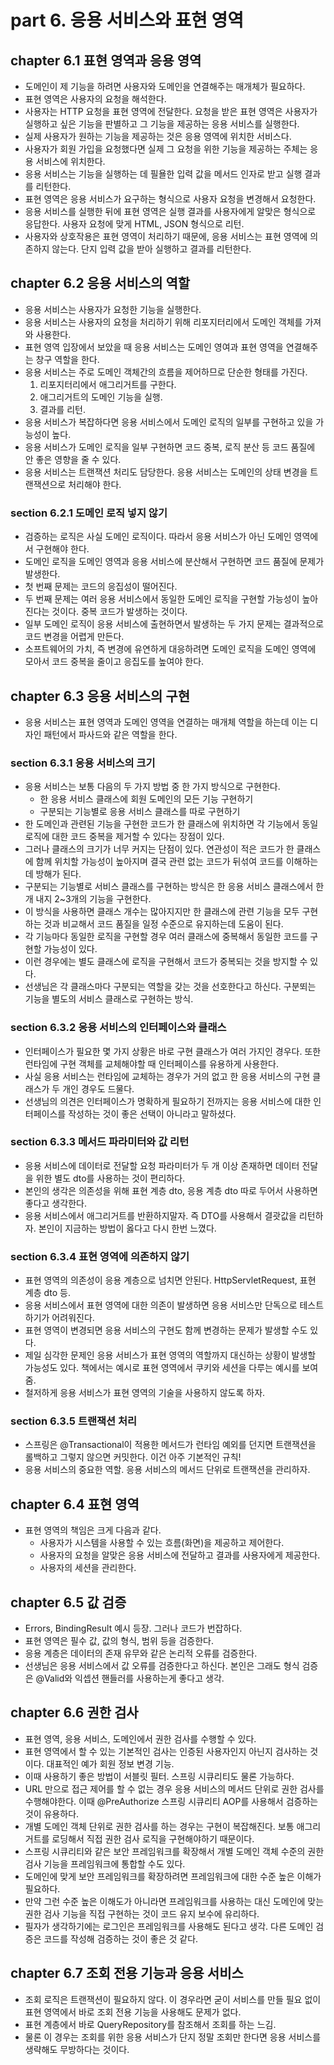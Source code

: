 # part 6. 응용 서비스와 표현 영역

## chapter 6.1 표현 영역과 응용 영역

* 도메인이 제 기능을 하려면 사용자와 도메인을 연결해주는 매개체가 필요하다.
* 표현 영역은 사용자의 요청을 해석한다. 
* 사용자는 HTTP 요청을 표현 영역에 전달한다. 요청을 받은 표현 영역은 사용자가 실행하고 싶은 기능을 판별하고 그 기능을 제공하는 응용 서비스를 실행한다.
* 실제 사용자가 원하는 기능을 제공하는 것은 응용 영역에 위치한 서비스다.
* 사용자가 회원 가입을 요청했다면 실제 그 요청을 위한 기능을 제공하는 주체는 응용 서비스에 위치한다.
* 응용 서비스는 기능을 실행하는 데 필욜한 입력 값을 메서드 인자로 받고 실행 결과를 리턴한다.
* 표현 영역은 응용 서비스가 요구하는 형식으로 사용자 요청을 변경해서 요청한다.
* 응용 서비스를 실행한 뒤에 표현 영역은 실행 결과를 사용자에게 알맞은 형식으로 응답한다. 사용자 요청에 맞게 HTML, JSON 형식으로 리턴.
* 사용자와 상호작용은 표현 영역이 처리하기 때문에, 응용 서비스는 표현 영역에 의존하지 않는다. 단지 입력 값을 받아 실행하고 결과를 리턴한다.

## chapter 6.2 응용 서비스의 역할

* 응용 서비스는 사용자가 요청한 기능을 실행한다.
* 응용 서비스는 사용자의 요청을 처리하기 위해 리포지터리에서 도메인 객체를 가져와 사용한다.
* 표현 영역 입장에서 보았을 때 응용 서비스는 도메인 영여과 표현 영역을 연결해주는 창구 역할을 한다.
* 응용 서비스는 주로 도메인 객체간의 흐름을 제어하므로 단순한 형태를 가진다.
  1. 리포지터리에서 애그리거트를 구한다.
  2. 애그리거트의 도메인 기능을 실행.
  3. 결과를 리턴.
* 응용 서비스가 복잡하다면 응용 서비스에서 도메인 로직의 일부를 구현하고 있을 가능성이 높다.
* 응용 서비스가 도메인 로직을 일부 구현하면 코드 중복, 로직 분산 등 코드 품질에 안 좋은 영향을 줄 수 있다.
* 응용 서비스는 트랜잭션 처리도 담당한다. 응용 서비스는 도메인의 상태 변경을 트랜잭션으로 처리해야 한다.

### section 6.2.1 도메인 로직 넣지 않기

* 검증하는 로직은 사실 도메인 로직이다. 따라서 응용 서비스가 아닌 도메인 영역에서 구현해야 한다.
* 도메인 로직을 도메인 영역과 응용 서비스에 분산해서 구현하면 코드 품질에 문제가 발생한다.
* 첫 번째 문제는 코드의 응집성이 떨어진다.
* 두 번째 문제는 여러 응용 서비스에서 동일한 도메인 로직을 구현할 가능성이 높아진다는 것이다. 중복 코드가 발생하는 것이다.
* 일부 도메인 로직이 응용 서비스에 출현하면서 발생하는 두 가지 문제는 결과적으로 코드 변경을 어렵게 만든다.
* 소프트웨어의 가치, 즉 변경에 유연하게 대응하려면 도메인 로직을 도메인 영역에 모아서 코드 중복을 줄이고 응집도를 높여야 한다.

## chapter 6.3 응용 서비스의 구현

* 응용 서비스는 표현 영역과 도메인 영역을 연결하는 매개체 역할을 하는데 이는 디자인 패턴에서 파사드와 같은 역할을 한다.

### section 6.3.1 응용 서비스의 크기

* 응용 서비스는 보통 다음의 두 가지 방법 중 한 가지 방식으로 구현한다.
  * 한 응용 서비스 클래스에 회원 도메인의 모든 기능 구현하기
  * 구분되는 기능별로 응용 서비스 클래스를 따로 구현하기
* 한 도메인과 관련된 기능을 구현한 코드가 한 클래스에 위치하면 각 기능에서 동일 로직에 대한 코드 중복을 제거할 수 있다는 장점이 있다.
* 그러나 클래스의 크기가 너무 커지는 단점이 있다. 연관성이 적은 코드가 한 클래스에 함께 위치할 가능성이 높아지며 결국 관련 없는 코드가 뒤섞여 코드를 이해하는데 방해가 된다.
* 구분되는 기능별로 서비스 클래스를 구현하는 방식은 한 응용 서비스 클래스에서 한 개 내지 2~3개의 기능을 구현한다.
* 이 방식을 사용하면 클래스 개수는 많아지지만 한 클래스에 관련 기능을 모두 구현하는 것과 비교해서 코드 품질을 일정 수준으로 유지하는데 도움이 된다.
* 각 기능마다 동일한 로직을 구현할 경우 여러 클래스에 중복해서 동일한 코드를 구현할 가능성이 있다.
* 이런 경우에는 별도 클래스에 로직을 구현해서 코드가 중복되는 것을 방지할 수 있다.
* 선생님은 각 클래스마다 구분되는 역할을 갖는 것을 선호한다고 하신다. 구분뙤는 기능을 별도의 서비스 클래스로 구현하는 방식.

### section 6.3.2 응용 서비스의 인터페이스와 클래스

* 인터페이스가 필요한 몇 가지 상황은 바로 구현 클래스가 여러 가지인 경우다. 또한 런타임에 구현 객체를 교체해야할 때 인터페이스를 유용하게 사용한다.
* 사실 응용 서비스는 런타임에 교체하는 경우가 거의 없고 한 응용 서비스의 구현 클래스가 두 개인 경우도 드물다.
* 선생님의 의견은 인터페이스가 명확하게 필요하기 전까지는 응용 서비스에 대한 인터페이스를 작성하는 것이 좋은 선택이 아니라고 말하셨다.

### section 6.3.3 메서드 파라미터와 값 리턴

* 응용 서비스에 데이터로 전달할 요청 파라미터가 두 개 이상 존재하면 데이터 전달을 위한 별도 dto를 사용하는 것이 편리하다.
* 본인의 생각은 의존성을 위해 표현 계층 dto, 응용 계층 dto 따로 두어서 사용하면 좋다고 생각한다.
* 응용 서비스에서 애그리거트를 반환하지말자. 즉 DTO를 사용해서 결괏값을 리턴하자. 본인이 지금하는 방법이 옳다고 다시 한번 느꼈다.

### section 6.3.4 표현 영역에 의존하지 않기

* 표현 영역의 의존성이 응용 계층으로 넘치면 안된다. HttpServletRequest, 표현 계층 dto 등.
* 응용 서비스에서 표현 영역에 대한 의존이 발생하면 응용 서비스만 단독으로 테스트하기가 어려워진다.
* 표현 영역이 변경되면 응용 서비스의 구현도 함께 변경하는 문제가 발생할 수도 있다.
* 제일 심각한 문제인 응용 서비스가 표현 영역의 역할까지 대신하는 상황이 발생할 가능성도 있다. 책에서는 예시로 표현 영역에서 쿠키와 세션을 다루는 예시를 보여줌.
* 철저하게 응용 서비스가 표현 영역의 기술을 사용하지 않도록 하자.

### section 6.3.5 트랜잭션 처리

* 스프링은 @Transactional이 적용한 메서드가 런타임 예외를 던지면 트랜잭션을 롤백하고 그렇지 않으면 커밋한다. 이건 아주 기본적인 규칙!
* 응용 서비스의 중요한 역할. 응용 서비스의 메서드 단위로 트랜잭션을 관리하자.

## chapter 6.4 표현 영역

* 표현 영역의 책임은 크게 다음과 같다.
  * 사용자가 시스템을 사용할 수 있는 흐름(화면)을 제공하고 제어한다.
  * 사용자의 요청을 알맞은 응용 서비스에 전달하고 결과를 사용자에게 제공한다.
  * 사용자의 세션을 관리한다.

## chapter 6.5 값 검증 

* Errors, BindingResult 예시 등장. 그러나 코드가 번잡하다.
* 표현 영역은 필수 값, 값의 형식, 범위 등을 검증한다.
* 응용 계층은 데이터의 존재 유무와 같은 논리적 오류를 검증한다.
* 선생님은 응용 서비스에서 값 오류를 검증한다고 하신다. 본인은 그래도 형식 검증은 @Valid와 익셉션 핸들러를 사용하는게 좋다고 생각.

## chapter 6.6 권한 검사

* 표현 영역, 응용 서비스, 도메인에서 권한 검사를 수행할 수 있다.
* 표현 영역에서 할 수 있는 기본적인 검사는 인증된 사용자인지 아닌지 검사하는 것이다. 대표적인 예가 회원 정보 변경 기능.
* 이때 사용하기 좋은 방법이 서블릿 필터. 스프링 시큐리티도 물론 가능하다.
* URL 만으로 접근 제어를 할 수 없는 경우 응용 서비스의 메서드 단위로 권한 검사를 수행해야한다. 이때 @PreAuthorize 스프링 시큐리티 AOP를 사용해서 검증하는 것이 유용하다.
* 개별 도메인 객체 단위로 권한 검사를 하는 경우는 구현이 복잡해진다. 보통 애그리거트를 로딩해서 직접 권한 검사 로직을 구현해야하기 때문이다.
* 스프링 시큐리티와 같은 보안 프레임워크를 확장해서 개별 도메인 객체 수준의 권한 검사 기능을 프레임워크에 통합할 수도 있다.
* 도메인에 맞게 보안 프레임워크를 확장하려면 프레임워크에 대한 수준 높은 이해가 필요하다.
* 만약 그런 수준 높은 이해도가 아니라면 프레임워크를 사용하는 대신 도메인에 맞는 권한 검사 기능을 직접 구현하는 것이 코드 유지 보수에 유리하다.
* 필자가 생각하기에는 로그인은 프레임워크를 사용해도 된다고 생각. 다른 도메인 검증은 코드를 작성해 검증하는 것이 좋은 것 같다.

## chapter 6.7 조회 전용 기능과 응용 서비스

* 조회 로직은 트랜잭션이 필요하지 않다. 이 경우라면 굳이 서비스를 만들 필요 없이 표현 영역에서 바로 조회 전용 기능을 사용해도 문제가 없다.
* 표현 계층에서 바로 QueryRepository를 참조해서 조회를 하는 느김.
* 물론 이 경우는 조회를 위한 응용 서비스가 단지 정말 조회만 한다면 응용 서비스를 생략해도 무방하다는 것이다.





